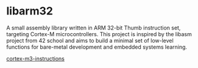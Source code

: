 # libarm32
A small assembly library written in ARM 32-bit Thumb instruction set, targeting Cortex-M microcontrollers. This project is inspired by the libasm project from 42 school and aims to build a minimal set of low-level functions for bare-metal development and embedded systems learning.


<a href="https://developer.arm.com/documentation/dui0552/a/the-cortex-m3-instruction-set/instruction-set-summary?lang=en">cortex-m3-instructions</a>
